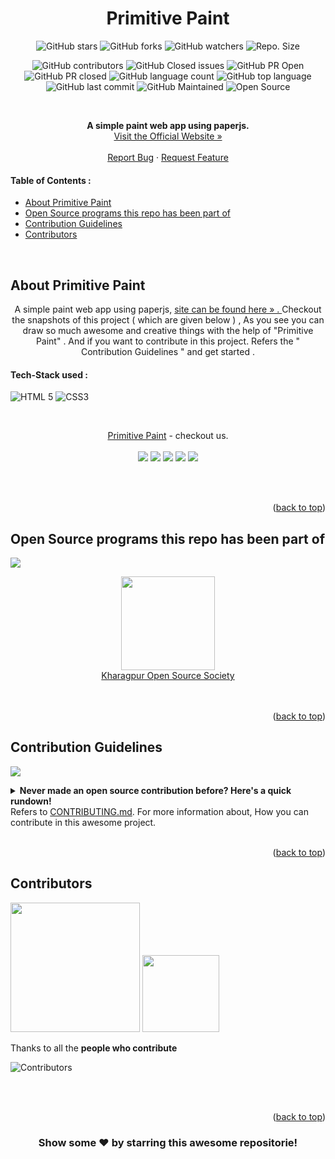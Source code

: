 <div id="top"></div>

<h1 align="center">Primitive Paint</h1>

<!-- ---------------------------------------------------------------------------------------------------------------------- -->

<div align="center">

![GitHub stars](https://img.shields.io/github/stars/ExpressHermes/Primitive-Paint?style=social)
![GitHub forks](https://img.shields.io/github/forks/ExpressHermes/Primitive-Paint?style=social)
![GitHub watchers](https://img.shields.io/github/watchers/ExpressHermes/Primitive-Paint?style=social)
![Repo. Size](https://img.shields.io/github/repo-size/ExpressHermes/Primitive-Paint?color=white) 
    
![GitHub contributors](https://img.shields.io/github/contributors/ExpressHermes/Primitive-Paint?color=blue)
![GitHub Closed issues](https://img.shields.io/github/issues-closed-raw/ExpressHermes/Primitive-Paint?color=brightgreen)
    ![GitHub PR Open](https://img.shields.io/github/issues-pr/ExpressHermes/Primitive-Paint?color=red)
    ![GitHub PR closed](https://img.shields.io/github/issues-pr-closed-raw/ExpressHermes/Primitive-Paint?color=red)
    ![GitHub language count](https://img.shields.io/github/languages/count/ExpressHermes/Primitive-Paint?style=plastic)
![GitHub top language](https://img.shields.io/github/languages/top/ExpressHermes/Primitive-Paint?style=plastic)
![GitHub last commit](https://img.shields.io/github/last-commit/ExpressHermes/Primitive-Paint?color=red&style=plastic)
    ![GitHub Maintained](https://img.shields.io/badge/Maintained%3F-yes-brightgreen.svg?v=103)
    ![Open Source](https://badges.frapsoft.com/os/v1/open-source.svg?v=103)

</div>

<!-- ---------------------------------------------------------------------------------------------------------------------- -->
<br>

<p align="center">
    <strong> A simple paint web app using paperjs. </strong>
    <br />
    <a href="https://expresshermes.github.io/Primitive-Paint/">Visit the Official Website » </strong></a>
    <br />
    <br />
    <a href="https://github.com/ExpressHermes/Primitive-Paint/issues">Report Bug</a>
    ·
    <a href="https://github.com/ExpressHermes/Primitive-Paint/issues">Request Feature</a>
  </p>

<!-- ---------------------------------------------------------------------------------------------------------------------- -->

<!-- TABLE OF CONTENTS -->

#### Table of Contents :
* [About Primitive Paint](#About-Primitive-Paint)
* [Open Source programs this repo has been part of](#Open-Source-programs-this-repo-has-been-part-of)
* [Contribution Guidelines](#Contribution-Guidelines)
* [Contributors](#Contributors)

<br>
<!-- ------------------------------------------------------------------------------------------------------------------------------------------------------ -->

<!-- ABOUT THE PROJECT -->
## About Primitive Paint

<p align="center">
A simple paint web app using paperjs, <a href="https://expresshermes.github.io/Primitive-Paint/">site can be found here » . </strong> </a>
Checkout the snapshots of this project ( which are given below ) , As you see you can draw so much awesome and creative things with the help of "Primitive Paint" . And if you want to contribute in this project. Refers the " Contribution Guidelines " and get started . 
</p>

#### Tech-Stack used :

  ![HTML 5](https://img.shields.io/badge/HTML5-E34F26?style=for-the-badge&logo=html5&logoColor=white)
  ![CSS3](https://img.shields.io/badge/CSS3-1572B6?style=for-the-badge&logo=css3&logoColor=white)
  

<br>

<p align="center">
  <a href="https://expresshermes.github.io/Primitive-Paint/index.html">Primitive Paint</a> - checkout us.
  <br>
  <br>
  
   <img src="https://github.com/ayush-sleeping/Primitive-Paint/blob/master/Primitive-Paint%20Snapshots/home-page.png" />
   <img src="https://github.com/ayush-sleeping/Primitive-Paint/blob/master/Primitive-Paint%20Snapshots/circle-pad.png" />
   <img src="https://github.com/ayush-sleeping/Primitive-Paint/blob/master/Primitive-Paint%20Snapshots/ellipse-pad.png" />
   <img src="https://github.com/ayush-sleeping/Primitive-Paint/blob/master/Primitive-Paint%20Snapshots/reactangle-pad.png" />
   <img src="https://github.com/ayush-sleeping/Primitive-Paint/blob/master/Primitive-Paint%20Snapshots/simple-pad.png" />
</p>
<br>

<br>

<p align="right">(<a href="#top">back to top</a>)</p>

<!-- -------------------------------------------------------------------------------------------------------------------------------------------------- -->

## Open Source programs this repo has been part of
<a href="https://github.com/ExpressHermes/Primitive-Paint"><img src="https://badges.frapsoft.com/os/v1/open-source.svg?v=103"></a>

<div align="center">
<img src="https://media-exp1.licdn.com/dms/image/C4E0BAQFA3tnp1EH-dQ/company-logo_200_200/0/1602335093424?e=1646870400&v=beta&t=8lv-Eubg3_uPkv8a60ut86M1QRbbtMLRdTrdVuTmwHQ" width="150px">
</div>

<div align="center">
    <a href="https://kwoc.kossiitkgp.org/">Kharagpur Open Source Society</a>

</div>
<br>

<br>

<p align="right">(<a href="#top">back to top</a>)</p>

<!-- ------------------------------------------------------------------------------------------------------------------------------------------------------------- -->

## Contribution Guidelines
<a href="https://github.com/ExpressHermes/Primitive-Paint"><img src="https://img.shields.io/static/v1.svg?label=Contributions&message=Welcome&color=red"></a>


<details>
     <summary><b>Never made an open source contribution before? Here's a quick rundown!</b></summary>
     <br />
  
* Find an issue that you are interested in addressing or a feature that you would like to add.

* Fork the repository associated with the issue to your local GitHub organization. This means that you will have a copy of the repository under your-GitHub-username/repository-name.
* Clone the repository to your local machine using git clone .
* Create a new branch for your fix using git checkout -b branch-name-here.
* Make the appropriate changes for the issue you are trying to address or the feature that you want to add.
* Use git add insert-paths-of-changed-files-here to add the file contents of the changed files to the "snapshot" git uses to manage the state of the project, also known as the index.
* Use git commit -m "Insert a short message of the changes made here" to store the contents of the index with a descriptive message.
* Push the changes to the remote repository using git push origin branch-name-here.
* Submit a pull request to the upstream repository.
* Title the pull request with a short description of the changes made and the issue or bug number associated with your change. For example, you can title an issue like so "Added more log outputting to resolve #4352".
* In the description of the pull request, explain the changes that you made, any issues you think exist with the pull request you made, and any questions you have for the maintainer. It's OK if your pull request is not perfect (no pull request is), the reviewer will be able to help you fix any problems and improve it!
* Wait for the pull request to be reviewed by a maintainer.
* Make changes to the pull request if the reviewing maintainer recommends them.
* Celebrate  🥳  your success after your pull request is merged!
  
</details>
Refers to <a href="https://expresshermes.github.io/Primitive-Paint/index.html">CONTRIBUTING.md</a>. For more information about, How you can contribute in this awesome project.


<br>

<br>

<p align="right">(<a href="#top">back to top</a>)</p>
<!-- ----------------------------------------------------------------------------------------------------------------------------------------------------------------- -->

## Contributors
<a href="https://github.com/ExpressHermes/Primitive-Paint"><img src="https://forthebadge.com/images/badges/built-by-developers.svg" width="207" ></a> 
<a href="https://github.com/ExpressHermes/Primitive-Paint"><img src="https://forthebadge.com/images/badges/built-with-love.svg" width="123" ></a> 

Thanks to all the **people who contribute**

![Contributors](https://contributors-img.web.app/image?repo=ExpressHermes/Primitive-Paint)



<br>

<br>

<p align="right">(<a href="#top">back to top</a>)</p>

<!-- ------------------------------------------------------------------------------------------------------------------------------------------------------------------ -->

<div align="center">

### Show some ❤️ by starring this awesome repositorie!

</div>
